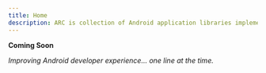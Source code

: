 ```yaml
---
title: Home
description: ARC is collection of Android application libraries implementation to help you build better, faster, and more secure Android Application.  
---
```


**Coming Soon**

*Improving Android developer experience... one line at the time.*